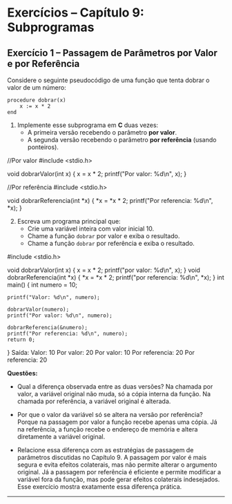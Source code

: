 # Exercícios – Capítulo 9: Subprogramas

## Exercício 1 – Passagem de Parâmetros por Valor e por Referência
Considere o seguinte pseudocódigo de uma função que tenta dobrar o valor de um número:

```text
procedure dobrar(x)
    x := x * 2
end
```
1. Implemente esse subprograma em **C** duas vezes:
   - A primeira versão recebendo o parâmetro **por valor**.
   - A segunda versão recebendo o parâmetro **por referência** (usando ponteiros).

//Por valor
#include <stdio.h>

void dobrarValor(int x) {
    x = x * 2;
    printf("Por valor: %d\n", x);
}

//Por referência
#include <stdio.h>

void dobrarReferencia(int *x) {
    *x = *x * 2;
    printf("Por referencia: %d\n", *x);
}


2. Escreva um programa principal que:
   - Crie uma variável inteira com valor inicial 10.
   - Chame a função `dobrar` por valor e exiba o resultado.
   - Chame a função `dobrar` por referência e exiba o resultado.

#include <stdio.h>

void dobrarValor(int x) {
    x = x * 2;
    printf("por valor: %d\n", x);
}
void dobrarReferencia(int *x) {
    *x = *x * 2;
    printf("por referencia: %d\n", *x);
}
int main() {
    int numero = 10;

    printf("Valor: %d\n", numero);

    dobrarValor(numero);
    printf("Por valor: %d\n", numero);

    dobrarReferencia(&numero);
    printf("Por referencia: %d\n", numero);
    return 0;
}
Saída:
Valor: 10
Por valor: 20
Por valor: 10
Por referencia: 20
Por referencia: 20


**Questões:**
- Qual a diferença observada entre as duas versões?
Na chamada por valor, a variável original não muda, só a cópia interna da função.
Na chamada por referência, a variável original é alterada.

- Por que o valor da variável só se altera na versão por referência?
Porque na passagem por valor a função recebe apenas uma cópia. Já na referência, a função recebe o endereço de memória e altera diretamente a variável original.

- Relacione essa diferença com as estratégias de passagem de parâmetros discutidas no Capítulo 9.
A passagem por valor é mais segura e evita efeitos colaterais, mas não permite alterar o argumento original. Já a passagem por referência é eficiente e permite modificar a variável fora da função, mas pode gerar efeitos colaterais indesejados. Esse exercício mostra exatamente essa diferença prática.
---

